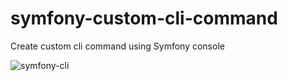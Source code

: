 # symfony-custom-cli-command
Create custom cli command using Symfony console

![symfony-cli](https://user-images.githubusercontent.com/18226897/233919345-75851c1d-8db5-44e4-99fc-ae563ab4f8e5.png)
